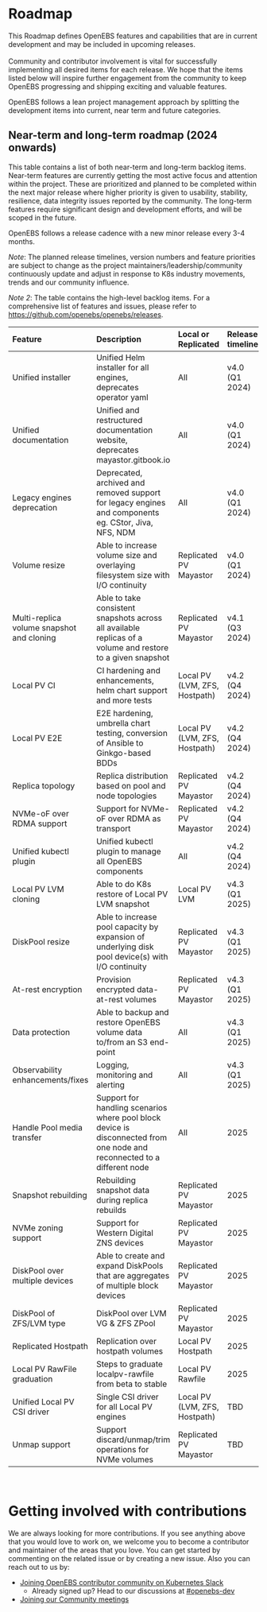# Roadmap

This Roadmap defines OpenEBS features and capabilities that are in current development and may be included in upcoming releases.<BR>
<BR>
Community and contributor involvement is vital for successfully implementing all desired items for each release. We hope that the items listed below will inspire further engagement from the community to keep OpenEBS progressing and shipping exciting and valuable features.

OpenEBS follows a lean project management approach by splitting the development items into current, near term and future categories.

## Near-term and long-term roadmap (2024 onwards)
This table contains a list of both near-term and long-term backlog items. Near-term features are currently getting the most active focus and attention within the project. These are prioritized and planned to be completed within the next major release where higher priority is given to usability, stability, resilience, data integrity issues reported by the community. The long-term features require significant design and development efforts, and will be scoped in the future.

OpenEBS follows a release cadence with a new minor release every 3-4 months.

_Note_: The planned release timelines, version numbers and feature priorities are subject to change as the project maintainers/leadership/community continuously update and adjust in response to K8s industry movements, trends and our community influence.

_Note 2_: The table contains the high-level backlog items. For a comprehensive list of features and issues, please refer to https://github.com/openebs/openebs/releases.

| Feature | Description | Local or Replicated | Release timeline | Status |
| :------ | :---------- | :------------------ | :--------------- | :----- |
| Unified installer | Unified Helm installer for all engines, deprecates operator yaml | All | v4.0 (Q1 2024) | Completed |
| Unified documentation | Unified and restructured documentation website, deprecates mayastor.gitbook.io | All | v4.0 (Q1 2024) | Completed |
| Legacy engines deprecation | Deprecated, archived and removed support for legacy engines and components eg. CStor, Jiva, NFS, NDM | All | v4.0 (Q1 2024) | Completed |
| Volume resize | Able to increase volume size and overlaying filesystem size with I/O continuity | Replicated PV Mayastor | v4.0 (Q1 2024) | Completed |
| Multi-replica volume snapshot and cloning | Able to take consistent snapshots across all available replicas of a volume and restore to a given snapshot | Replicated PV Mayastor | v4.1 (Q3 2024) | Completed |
| Local PV CI | CI hardening and enhancements, helm chart support and more tests | Local PV (LVM, ZFS, Hostpath) | v4.2 (Q4 2024) | In progress |
| Local PV E2E | E2E hardening, umbrella chart testing, conversion of Ansible to Ginkgo-based BDDs | Local PV (LVM, ZFS, Hostpath) | v4.2 (Q4 2024) | In progress |
| Replica topology | Replica distribution based on pool and node topologies | Replicated PV Mayastor | v4.2 (Q4 2024) | In progress |
| NVMe-oF over RDMA support | Support for NVMe-oF over RDMA as transport | Replicated PV Mayastor | v4.2 (Q4 2024) | In progress |
| Unified kubectl plugin | Unified kubectl plugin to manage all OpenEBS components | All | v4.2 (Q4 2024) | In progress |
| Local PV LVM cloning | Able to do K8s restore of Local PV LVM snapshot | Local PV LVM | v4.3 (Q1 2025) | |
| DiskPool resize | Able to increase pool capacity by expansion of underlying disk pool device(s) with I/O continuity | Replicated PV  Mayastor | v4.3 (Q1 2025) | In progress |
| At-rest encryption | Provision encrypted data-at-rest volumes | Replicated PV Mayastor | v4.3 (Q1 2025) | In progress |
| Data protection | Able to backup and restore OpenEBS volume data to/from an S3 end-point | All | v4.3 (Q1 2025) | In progress |
| Observability enhancements/fixes | Logging, monitoring and alerting | All | v4.3 (Q1 2025) | In progress |
| Handle Pool media transfer | Support for handling scenarios where pool block device is disconnected from one node and reconnected to a different node | All | 2025 | |
| Snapshot rebuilding | Rebuilding snapshot data during replica rebuilds | Replicated PV Mayastor | 2025 | In progress |
| NVMe zoning support | Support for Western Digital ZNS devices | Replicated PV Mayastor | 2025 | In progress |
| DiskPool over multiple devices | Able to create and expand DiskPools that are aggregates of multiple block devices | Replicated PV Mayastor | 2025 | |
| DiskPool of ZFS/LVM type | DiskPool over LVM VG & ZFS ZPool | Replicated PV Mayastor | 2025 | In progress |
| Replicated Hostpath | Replication over hostpath volumes | Local PV Hostpath | 2025 | |
| Local PV RawFile graduation | Steps to graduate localpv-rawfile from beta to stable | Local PV Rawfile | 2025 | |
| Unified Local PV CSI driver | Single CSI driver for all Local PV engines | Local PV (LVM, ZFS, Hostpath) | TBD | |
| Unmap support | Support discard/unmap/trim operations for NVMe volumes | Replicated PV Mayastor | TBD | |

<BR>

# Getting involved with contributions

We are always looking for more contributions. If you see anything above that you would love to work on, we welcome you to become a contributor and maintainer of the areas that you love. You can get started by commenting on the related issue or by creating a new issue. Also you can reach out to us by:

- [Joining OpenEBS contributor community on Kubernetes Slack](https://kubernetes.slack.com)
	- Already signed up? Head to our discussions at [#openebs-dev](https://kubernetes.slack.com/messages/openebs-dev/)
- [Joining our Community meetings](https://github.com/openebs/openebs/tree/main/community)

